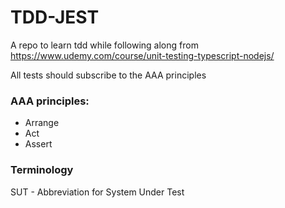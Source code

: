 # TDD-JEST
A repo to learn tdd while following along from https://www.udemy.com/course/unit-testing-typescript-nodejs/


All tests should subscribe to the AAA principles

### AAA principles:
- Arrange
- Act
- Assert

### Terminology

SUT - Abbreviation for System Under Test


